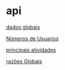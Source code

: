 # api
[dados globais](https://raw.githubusercontent.com/vinicinho30/api/main/dados-globais.json) 

[Números de Usuarios](https://raw.githubusercontent.com/vinicinho30/api/main/numero-usuarios.json)

[principais atividades](https://raw.githubusercontent.com/vinicinho30/api/main/principais-atividades.json)

[razões Globais](https://raw.githubusercontent.com/vinicinho30/api/main/razoes-globais.json)
